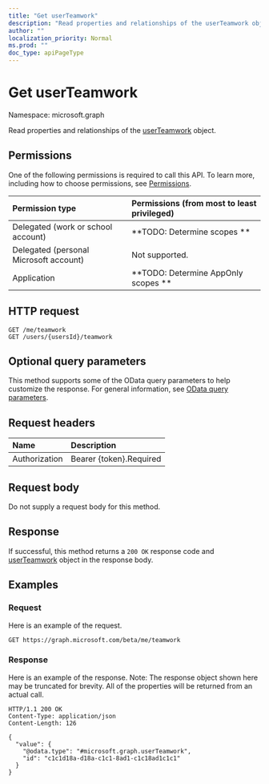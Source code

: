 ```yaml
---
title: "Get userTeamwork"
description: "Read properties and relationships of the userTeamwork object."
author: ""
localization_priority: Normal
ms.prod: ""
doc_type: apiPageType
---
```


# Get userTeamwork

Namespace: microsoft.graph

Read properties and relationships of the [userTeamwork](../resources/userteamwork.md) object.

## Permissions
One of the following permissions is required to call this API. To learn more, including how to choose permissions, see [Permissions](/concepts/permissions-reference.md).

|Permission type|Permissions (from most to least privileged)|
|:---|:---|
|Delegated (work or school account)|**TODO: Determine scopes **|
|Delegated (personal Microsoft account)|Not supported.|
|Application|**TODO: Determine AppOnly scopes **|

## HTTP request
<!-- {
  "blockType": "ignored"
}
-->
``` http
GET /me/teamwork
GET /users/{usersId}/teamwork
```

## Optional query parameters
This method supports some of the OData query parameters to help customize the response. For general information, see [OData query parameters](/graph/query-parameters).

## Request headers
|Name|Description|
|:---|:---|
|Authorization|Bearer {token}.Required|

## Request body
Do not supply a request body for this method.

## Response
If successful, this method returns a `200 OK` response code and [userTeamwork](../resources/userteamwork.md) object in the response body.

## Examples

### Request
Here is an example of the request.
<!-- {
  "blockType": "request",
  "name": "get_userteamwork"
}
-->
``` http
GET https://graph.microsoft.com/beta/me/teamwork
```

### Response
Here is an example of the response. Note: The response object shown here may be truncated for brevity. All of the properties will be returned from an actual call.
<!-- {
  "blockType": "response",
  "truncated": true,
  "@odata.type": "microsoft.graph.userTeamwork"
}
-->
``` http
HTTP/1.1 200 OK
Content-Type: application/json
Content-Length: 126

{
  "value": {
    "@odata.type": "#microsoft.graph.userTeamwork",
    "id": "c1c1d18a-d18a-c1c1-8ad1-c1c18ad1c1c1"
  }
}
```

